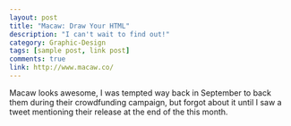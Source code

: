```yaml
---
layout: post
title: "Macaw: Draw Your HTML"
description: "I can't wait to find out!"
category: Graphic-Design
tags: [sample post, link post]
comments: true
link: http://www.macaw.co/
---
```


Macaw looks awesome, I was tempted way back in September to back them during their crowdfunding campaign, but forgot about it until I saw a tweet mentioning their release at the end of the this month.